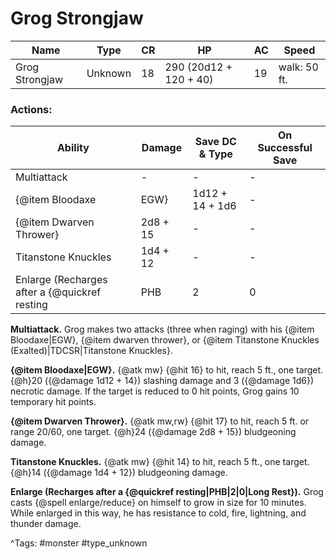# Grog Strongjaw

| Name | Type | CR | HP | AC | Speed |
|------|------|----|----|----|-------|
| Grog Strongjaw | Unknown | 18 | 290 (20d12 + 120 + 40) | 19 | walk: 50 ft. |

### Actions:

| Ability | Damage | Save DC & Type | On Successful Save |
|---------|--------|----------------|--------------------|
| Multiattack | - | - | - |
| {@item Bloodaxe|EGW} | 1d12 + 14 + 1d6 | - | - |
| {@item Dwarven Thrower} | 2d8 + 15 | - | - |
| Titanstone Knuckles | 1d4 + 12 | - | - |
| Enlarge (Recharges after a {@quickref resting|PHB|2|0|Long Rest}) | - | - | - |


**Multiattack.** Grog makes two attacks (three when raging) with his {@item Bloodaxe|EGW}, {@item dwarven thrower}, or {@item Titanstone Knuckles (Exalted)|TDCSR|Titanstone Knuckles}.

**{@item Bloodaxe|EGW}.** {@atk mw} {@hit 16} to hit, reach 5 ft., one target. {@h}20 ({@damage 1d12 + 14}) slashing damage and 3 ({@damage 1d6}) necrotic damage. If the target is reduced to 0 hit points, Grog gains 10 temporary hit points.

**{@item Dwarven Thrower}.** {@atk mw,rw} {@hit 17} to hit, reach 5 ft. or range 20/60, one target. {@h}24 ({@damage 2d8 + 15}) bludgeoning damage.

**Titanstone Knuckles.** {@atk mw} {@hit 14} to hit, reach 5 ft., one target. {@h}14 ({@damage 1d4 + 12}) bludgeoning damage.

**Enlarge (Recharges after a {@quickref resting|PHB|2|0|Long Rest}).** Grog casts {@spell enlarge/reduce} on himself to grow in size for 10 minutes. While enlarged in this way, he has resistance to cold, fire, lightning, and thunder damage.

^Tags: #monster #type_unknown